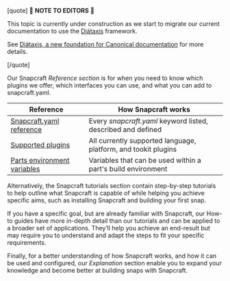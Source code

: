 [quote]
:construction: **NOTE TO EDITORS** :construction:

This topic is currently under construction as we start to migrate our current documentation to use the [Diátaxis](https://diataxis.fr/) framework.

See [ Diátaxis, a new foundation for Canonical documentation](https://ubuntu.com/blog/diataxis-a-new-foundation-for-canonical-documentation) for more details.

[/quote]

Our Snapcraft *Reference section* is for when you need to know which plugins we offer,  which interfaces you can use, and what you can add to snapcraft.yaml.

| **Reference** | How Snapcraft works|
|--|--|
| [Snapcraft.yaml reference](/t/snapcraft-yaml-reference/4276) | Every _snapcraft.yaml_ keyword listed, described and defined |
| [Supported plugins](/t/supported-plugins/8080) | All currently supported language, platform, and tookit plugins |
| [Parts environment variables](/t/parts-environment-variables/12271) |  Variables that can be used within a part's build environment |

Alternatively, the Snapcraft tutorials section contain step-by-step tutorials to help outline what Snapcraft is capable of while helping you achieve specific aims, such as installing Snapcraft and building your first snap.

If you have a specific goal, but are already familiar with Snapcraft, our How-to guides have more in-depth detail than our tutorials and can be applied to a broader set of applications. They’ll help you achieve an end-result but may require you to understand and adapt the steps to fit your specific requirements.

Finally, for a better understanding of how Snapcraft works, and how it can be used and configured, our *Explanation* section enable you to expand your knowledge and become better at building snaps with Snapcraft.